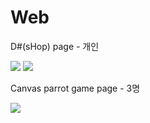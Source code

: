 # Web
<p>D#(sHop) page - 개인</p>
<img src="https://user-images.githubusercontent.com/75851930/102365985-7b207d00-3ffb-11eb-93bb-a9ea34c0534b.png">
<img src="https://user-images.githubusercontent.com/75851930/102366068-8e334d00-3ffb-11eb-8676-f7740736674c.png">
<p>Canvas parrot game page - 3명</p>
<img src="https://user-images.githubusercontent.com/75851930/102363702-01878f80-3ff9-11eb-93ce-2a923cc1a5b9.png">
